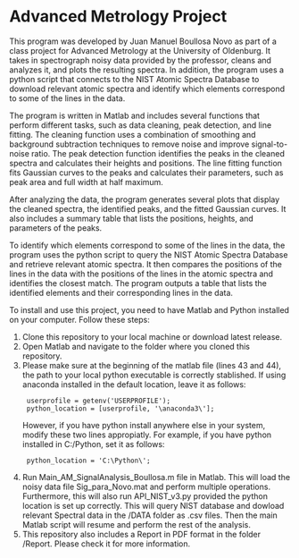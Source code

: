 # Advanced Metrology Project

This program was developed by Juan Manuel Boullosa Novo as part of a class project for Advanced Metrology at the University of Oldenburg. It takes in spectrograph noisy data provided by the professor, cleans and analyzes it, and plots the resulting spectra. In addition, the program uses a python script that connects to the NIST Atomic Spectra Database to download relevant atomic spectra and identify which elements correspond to some of the lines in the data.

The program is written in Matlab and includes several functions that perform different tasks, such as data cleaning, peak detection, and line fitting. The cleaning function uses a combination of smoothing and background subtraction techniques to remove noise and improve signal-to-noise ratio. The peak detection function identifies the peaks in the cleaned spectra and calculates their heights and positions. The line fitting function fits Gaussian curves to the peaks and calculates their parameters, such as peak area and full width at half maximum.

After analyzing the data, the program generates several plots that display the cleaned spectra, the identified peaks, and the fitted Gaussian curves. It also includes a summary table that lists the positions, heights, and parameters of the peaks.

To identify which elements correspond to some of the lines in the data, the program uses the python script to query the NIST Atomic Spectra Database and retrieve relevant atomic spectra. It then compares the positions of the lines in the data with the positions of the lines in the atomic spectra and identifies the closest match. The program outputs a table that lists the identified elements and their corresponding lines in the data.

To install and use this project, you need to have Matlab and Python installed on your computer. Follow these steps:

1. Clone this repository to your local machine or download latest release.
2. Open Matlab and navigate to the folder where you cloned this repository.
3. Please make sure at the beginning of the matlab file (lines 43 and 44), the path to your local python executable is correctly stablished.
   If using anaconda installed in the default location, leave it as follows:
   ```
    userprofile = getenv('USERPROFILE');
    python_location = [userprofile, '\anaconda3\'];
   ```
   However, if you have python install anywhere else in your system, modify these two lines appropiatly. For example, if you have python installed in C:/Python, set it as follows:
   ```
    python_location = 'C:\Python\';
   ```
4. Run Main_AM_SignalAnalysis_Boullosa.m file in Matlab. This will load the noisy data file Sig_para_Novo.mat and perform multiple operations.
   Furthermore, this will also run API_NIST_v3.py provided the python location is set up correctly. This will query NIST database and dowload 
   relevant Spectral data in the /DATA folder as .csv files. Then the main Matlab script will resume and perform the rest of the analysis.   
5. This repository also includes a Report in PDF format in the folder /Report. Please check it for more information.
